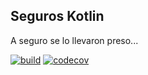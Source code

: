 
## Seguros Kotlin

A seguro se lo llevaron preso...

[![build](https://github.com/fdodino/seguros-kotlin/actions/workflows/build.yml/badge.svg?branch=master)](https://github.com/fdodino/seguros-kotlin/actions/workflows/build.yml) [![codecov](https://codecov.io/gh/fdodino/seguros-kotlin/branch/master/graph/badge.svg?token=FOBGAWZI8V)](https://codecov.io/gh/fdodino/seguros-kotlin)